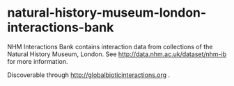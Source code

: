 # natural-history-museum-london-interactions-bank
NHM Interactions Bank contains interaction data from collections of the Natural History Museum, London.  See http://data.nhm.ac.uk/dataset/nhm-ib for more information.

Discoverable through http://globalbioticinteractions.org .
